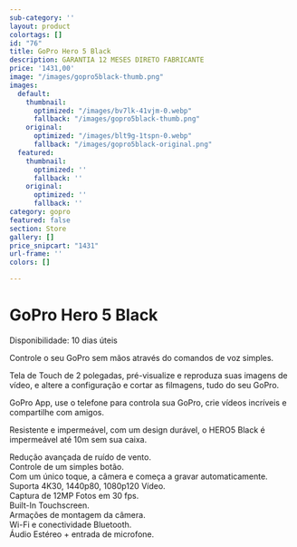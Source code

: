 ```yaml
---
sub-category: ''
layout: product
colortags: []
id: "76"
title: GoPro Hero 5 Black
description: GARANTIA 12 MESES DIRETO FABRICANTE
price: '1431,00'
image: "/images/gopro5black-thumb.png"
images:
  default:
    thumbnail:
      optimized: "/images/bv7lk-41vjm-0.webp"
      fallback: "/images/gopro5black-thumb.png"
    original:
      optimized: "/images/blt9g-1tspn-0.webp"
      fallback: "/images/gopro5black-original.png"
  featured:
    thumbnail:
      optimized: ''
      fallback: ''
    original:
      optimized: ''
      fallback: ''
category: gopro
featured: false
section: Store
gallery: []
price_snipcart: "1431"
url-frame: ''
colors: []

---
```

# GoPro Hero 5 Black

Disponibilidade: 10 dias úteis

Controle o seu GoPro sem mãos através do comandos de voz simples.  
  
Tela de Touch de 2 polegadas, pré-visualize e reproduza suas imagens de vídeo, e altere a configuração e cortar as filmagens, tudo do seu GoPro.   
  
GoPro App, use o telefone para controla sua GoPro, crie vídeos incríveis e compartilhe com amigos.   
  
Resistente e impermeável, com um design durável, o HERO5 Black é impermeável até 10m sem sua caixa.   
  
Redução avançada de ruído de vento.   
Controle de um simples botão.   
Com um único toque, a câmera e começa a gravar automaticamente.   
Suporta 4K30, 1440p80, 1080p120 Vídeo.   
Captura de 12MP Fotos em 30 fps.  
Built-In Touchscreen.   
Armações de montagem da câmera.   
Wi-Fi e conectividade Bluetooth.   
Áudio Estéreo + entrada de microfone.